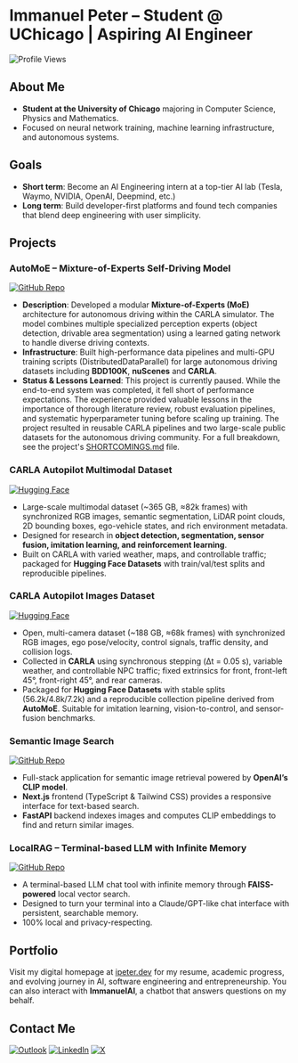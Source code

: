 # Immanuel Peter – Student @ UChicago | Aspiring AI Engineer

![Profile Views](https://komarev.com/ghpvc/?username=immanuel-peter)

## About Me

- **Student at the University of Chicago** majoring in Computer Science, Physics and Mathematics.
- Focused on neural network training, machine learning infrastructure, and autonomous systems.

## Goals

- **Short term**: Become an AI Engineering intern at a top-tier AI lab (Tesla, Waymo, NVIDIA, OpenAI, Deepmind, etc.)
- **Long term**: Build developer-first platforms and found tech companies that blend deep engineering with user simplicity.

## Projects

### AutoMoE – Mixture-of-Experts Self-Driving Model

[![GitHub Repo](https://img.shields.io/badge/github-%23121011.svg?style=for-the-badge&logo=github&logoColor=white)](https://github.com/immanuel-peter/self-driving-model)

- **Description**: Developed a modular **Mixture-of-Experts (MoE)** architecture for autonomous driving within the CARLA simulator. The model combines multiple specialized perception experts (object detection, drivable area segmentation) using a learned gating network to handle diverse driving contexts.
- **Infrastructure**: Built high-performance data pipelines and multi-GPU training scripts (DistributedDataParallel) for large autonomous driving datasets including **BDD100K**, **nuScenes** and **CARLA**.
- **Status & Lessons Learned**: This project is currently paused. While the end-to-end system was completed, it fell short of performance expectations. The experience provided valuable lessons in the importance of thorough literature review, robust evaluation pipelines, and systematic hyperparameter tuning before scaling up training. The project resulted in reusable CARLA pipelines and two large-scale public datasets for the autonomous driving community. For a full breakdown, see the project's [SHORTCOMINGS.md](https://github.com/immanuel-peter/self-driving-model/blob/main/SHORTCOMINGS.md) file.

### CARLA Autopilot Multimodal Dataset

[![Hugging Face](https://img.shields.io/badge/HuggingFace-dataset-yellow?style=for-the-badge&logo=huggingface)](https://huggingface.co/datasets/immanuel-peter/carla-autopilot-multimodal-dataset)

- Large-scale multimodal dataset (~365 GB, ≈82k frames) with synchronized RGB images, semantic segmentation, LiDAR point clouds, 2D bounding boxes, ego-vehicle states, and rich environment metadata.
- Designed for research in **object detection, segmentation, sensor fusion, imitation learning, and reinforcement learning**.
- Built on CARLA with varied weather, maps, and controllable traffic; packaged for **Hugging Face Datasets** with train/val/test splits and reproducible pipelines.

### CARLA Autopilot Images Dataset

[![Hugging Face](https://img.shields.io/badge/HuggingFace-dataset-yellow?style=for-the-badge&logo=huggingface)](https://huggingface.co/datasets/immanuel-peter/carla-autopilot-images)

- Open, multi-camera dataset (~188 GB, ≈68k frames) with synchronized RGB images, ego pose/velocity, control signals, traffic density, and collision logs.
- Collected in **CARLA** using synchronous stepping (Δt = 0.05 s), variable weather, and controllable NPC traffic; fixed extrinsics for front, front-left 45°, front-right 45°, and rear cameras.
- Packaged for **Hugging Face Datasets** with stable splits (56.2k/4.8k/7.2k) and a reproducible collection pipeline derived from **AutoMoE**. Suitable for imitation learning, vision-to-control, and sensor-fusion benchmarks.

### Semantic Image Search

[![GitHub Repo](https://img.shields.io/badge/github-%23121011.svg?style=for-the-badge&logo=github&logoColor=white)](https://github.com/immanuel-peter/semantic-image-search)

- Full-stack application for semantic image retrieval powered by **OpenAI’s CLIP model**.
- **Next.js** frontend (TypeScript & Tailwind CSS) provides a responsive interface for text-based search.
- **FastAPI** backend indexes images and computes CLIP embeddings to find and return similar images.

### LocalRAG – Terminal-based LLM with Infinite Memory

[![GitHub Repo](https://img.shields.io/badge/github-%23121011.svg?style=for-the-badge&logo=github&logoColor=white)](https://github.com/immanuel-peter/localrag)

- A terminal-based LLM chat tool with infinite memory through **FAISS-powered** local vector search.
- Designed to turn your terminal into a Claude/GPT-like chat interface with persistent, searchable memory.
- 100% local and privacy-respecting.

## Portfolio

Visit my digital homepage at [ipeter.dev](https://ipeter.dev) for my resume, academic progress, and evolving journey in AI, software engineering and entrepreneurship. You can also interact with **ImmanuelAI**, a chatbot that answers questions on my behalf.

## Contact Me

[![Outlook](https://img.shields.io/badge/Microsoft_Outlook-0078D4?style=for-the-badge&logo=microsoft-outlook&logoColor=white)](mailto:ipeter@uchicago.edu)
[![LinkedIn](https://img.shields.io/badge/linkedin-%230077B5.svg?style=for-the-badge&logo=linkedin&logoColor=white)](https://www.linkedin.com/in/immanuel-peter/)
[![X](https://img.shields.io/badge/X-%23000000.svg?style=for-the-badge&logo=X&logoColor=white)](https://x.com/moby763canary21)
